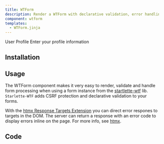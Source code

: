 ```yaml
---
title: WTForm
description: Render a WTForm with declarative validation, error handling and csrf protection.
component: wtform
templates:
  - WTForm.jinja
---
```


<Card className="m-10">
  <CardHeader>
    <CardTitle>User Profile</CardTitle>
    <CardDescription>Enter your profile information</CardDescription>
  </CardHeader>
  <CardContent>
    <div
        id="wtform"
        hx-get="/demo/wtform"
        hx-trigger="load"
    >
    </div>
  </CardContent>
</Card>

<Prose>

## Installation

</Prose>

<Installation name="WTForm" component="wtform"/>

<Prose>

## Usage

</Prose>

<IncludeFiles :files="[
{'name': 'wtform.html', 'file': 'docs/templates/examples/wtform.html', 'lang':'html'},
{'name': 'wtform.py', 'file': 'docs/demo/wtform.py', 'lang':'python'}]"/>

<Prose>

The WTForm component makes it very easy to render, validate and handle form processing when using a form instance from  the [startlette-wtf](https://github.com/kubetail-org/starlette-wtf) lib. 
`Starlette-WTF` adds CSRF protection and declarative validation to your forms.

With the [htmx Response Targets Extension](https://htmx.org/extensions/response-targets/) you can direct error respones to targets in the DOM. 
The server can return a response with an error code to display errors inline on the page. For more info, see [htmx](/docs/htmx). 

## Code
</Prose>

<IncludeComponents dir="extended" :components="{{ metadata.templates }}" />

